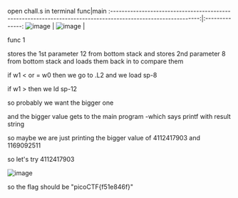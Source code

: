 open chall.s in terminal
 func|main
:-------------------------------------------------------------------------------------------------------------:|:--------------:
![image](https://github.com/Adarshredd/picoctf-writeups/assets/145366498/8d229efa-671d-40b7-b398-864485abd5d4) | ![image](https://github.com/Adarshredd/picoctf-writeups/assets/145366498/d2a858ad-2604-49ec-b3dd-a0fa539ca3ee) |

func 1 

stores the 1st parameter 12 from bottom stack and stores 2nd parameter 8 from bottom stack and loads them back in to compare them 

if w1 < or = w0  then we go to .L2 and we load sp-8

if w1 >   then we ld sp-12

so probably we want the bigger one 

and the bigger value gets to the main program
 -which says printf with result string 

 so maybe we are just printing the bigger value of
 4112417903 and 1169092511

so let's try 4112417903 

![image](https://github.com/Adarshredd/picoctf-writeups/assets/145366498/0ec8c75d-8333-4b6c-9cbd-86bea86354da)

 so the flag should be 
"picoCTF{f51e846f}"

